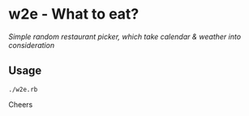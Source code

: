 # w2e - What to eat?
*Simple random restaurant picker, which take calendar & weather into consideration*

## Usage
```./w2e.rb```

Cheers